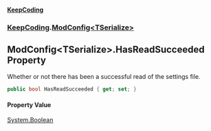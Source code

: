 #### [KeepCoding](index.md 'index')
### [KeepCoding](KeepCoding.md 'KeepCoding').[ModConfig&lt;TSerialize&gt;](ModConfig.TSerialize..md 'KeepCoding.ModConfig&lt;TSerialize&gt;')
## ModConfig&lt;TSerialize&gt;.HasReadSucceeded Property
Whether or not there has been a successful read of the settings file.  
```csharp
public bool HasReadSucceeded { get; set; }
```
#### Property Value
[System.Boolean](https://docs.microsoft.com/en-us/dotnet/api/System.Boolean 'System.Boolean')
